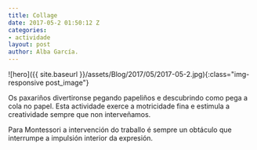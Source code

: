 ```yaml
---
title: Collage
date: 2017-05-2 01:50:12 Z
categories:
- actividade
layout: post
author: Alba García.
---
```


![hero]({{ site.baseurl }}/assets/Blog/2017/05/2017-05-2.jpg){:class="img-responsive post_image"}
<br>

Os paxariños divertironse pegando papeliños e descubrindo como pega a cola no papel.
Esta actividade exerce a motricidade fina e estimula a creatividade sempre que non interveñamos.

Para Montessori a intervención do traballo é sempre un obtáculo que interrumpe a impulsión interior da expresión.


